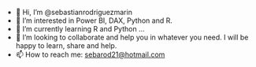 - 👋 Hi, I’m @sebastianrodriguezmarin
- 👀 I’m interested in Power BI, DAX, Python and R.
- 🌱 I’m currently learning R and Python ...
- 💞️ I’m looking to collaborate and help you in whatever you need. I will be happy to learn, share and help.
- 📫 How to reach me: sebarod21@hotmail.com

<!---
sebastianrodriguezmarin/sebastianrodriguezmarin is a ✨ special ✨ repository because its `README.md` (this file) appears on your GitHub profile.
You can click the Preview link to take a look at your changes.
--->
